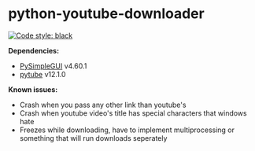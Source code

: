 # python-youtube-downloader

[![Code style: black](https://img.shields.io/badge/code%20style-black-000000.svg)](https://github.com/psf/black)

**Dependencies:**
 - [PySimpleGUI](https://pypi.org/project/PySimpleGUI/) v4.60.1
 - [pytube](https://pypi.org/project/pytube/) v12.1.0


**Known issues:**
 - Crash when you pass any other link than youtube's 
 - Crash when youtube video's title has special characters that windows hate
 - Freezes while downloading, have to implement multiprocessing or something that will run downloads seperately